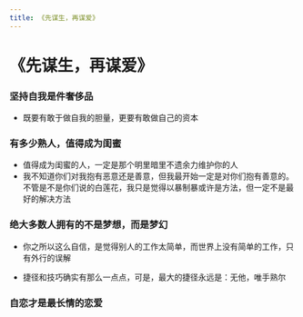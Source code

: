```yaml
---
title: 《先谋生，再谋爱》
---
```


# 《先谋生，再谋爱》

### 坚持自我是件奢侈品
- 既要有敢于做自我的胆量，更要有敢做自己的资本

### 有多少熟人，值得成为闺蜜
- 值得成为闺蜜的人，一定是那个明里暗里不遗余力维护你的人
- 我不知道你们对我抱有恶意还是善意，但我最开始一定是对你们抱有善意的。不管是不是你们说的白莲花，我只是觉得以暴制暴或许是方法，但一定不是最好的解决方法

### 绝大多数人拥有的不是梦想，而是梦幻
- 你之所以这么自信，是觉得别人的工作太简单，而世界上没有简单的工作，只有外行的误解

- 捷径和技巧确实有那么一点点，可是，最大的捷径永远是：无他，唯手熟尔

### 自恋才是最长情的恋爱
